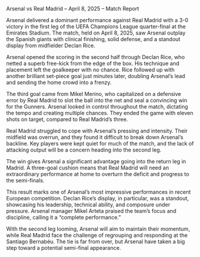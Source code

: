 Arsenal vs Real Madrid – April 8, 2025 – Match Report

Arsenal delivered a dominant performance against Real Madrid with a 3-0 victory in the first leg of the UEFA Champions League quarter-final at the Emirates Stadium. The match, held on April 8, 2025, saw Arsenal outplay the Spanish giants with clinical finishing, solid defense, and a standout display from midfielder Declan Rice.

Arsenal opened the scoring in the second half through Declan Rice, who netted a superb free-kick from the edge of the box. His technique and placement left the goalkeeper with no chance. Rice followed up with another brilliant set-piece goal just minutes later, doubling Arsenal’s lead and sending the home crowd into a frenzy.

The third goal came from Mikel Merino, who capitalized on a defensive error by Real Madrid to slot the ball into the net and seal a convincing win for the Gunners. Arsenal looked in control throughout the match, dictating the tempo and creating multiple chances. They ended the game with eleven shots on target, compared to Real Madrid’s three.

Real Madrid struggled to cope with Arsenal’s pressing and intensity. Their midfield was overrun, and they found it difficult to break down Arsenal’s backline. Key players were kept quiet for much of the match, and the lack of attacking output will be a concern heading into the second leg.

The win gives Arsenal a significant advantage going into the return leg in Madrid. A three-goal cushion means that Real Madrid will need an extraordinary performance at home to overturn the deficit and progress to the semi-finals.

This result marks one of Arsenal’s most impressive performances in recent European competition. Declan Rice’s display, in particular, was a standout, showcasing his leadership, technical ability, and composure under pressure. Arsenal manager Mikel Arteta praised the team’s focus and discipline, calling it a “complete performance.”

With the second leg looming, Arsenal will aim to maintain their momentum, while Real Madrid face the challenge of regrouping and responding at the Santiago Bernabéu. The tie is far from over, but Arsenal have taken a big step toward a potential semi-final appearance.
